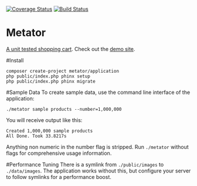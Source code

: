 [![Coverage Status](https://coveralls.io/repos/metator/application/badge.png?branch=master)](https://coveralls.io/r/metator/application?branch=master)
[![Build Status](https://travis-ci.org/metator/application.png?branch=master)](https://travis-ci.org/metator/application)

Metator
=======
[A unit tested shopping cart](http://metator.com). Check out the [demo site](http://demo.metator.com/).

#Install
````
composer create-project metator/application
php public/index.php phinx setup
php public/index.php phinx migrate
````

#Sample Data
To create sample data, use the command line interface of the application:
````
./metator sample products --number=1,000,000
````
You will receive output like this:
````
Created 1,000,000 sample products
All Done. Took 33.8217s
````
Anything non numeric in the number flag is stripped. Run `./metator` without flags for comprehensive usage information.

#Performance Tuning
There is a symlink from `./public/images` to `./data/images`. The application works without this, but configure your server to follow symlinks for a performance boost.
